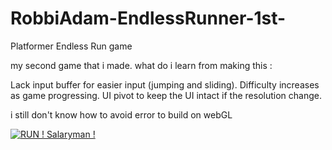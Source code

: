 # RobbiAdam-EndlessRunner-1st-
Platformer Endless Run game

my second game that i made.
what do i learn from making this :

Lack input buffer for easier input (jumping and sliding).
Difficulty increases as game progressing.
UI pivot to keep the UI intact if the resolution change.

i still don't know how to avoid error to build on webGL

[![RUN ! Salaryman !](http://img.youtube.com/vi/Z4D9WcZz0VY.jpg)](http://www.youtube.com/watch?v=Z4D9WcZz0VY "Video Title")
